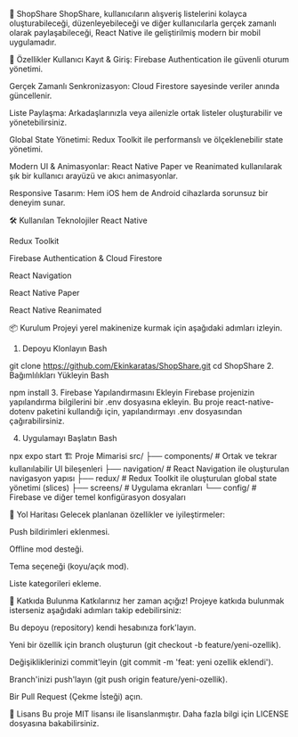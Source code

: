 🛒 ShopShare
ShopShare, kullanıcıların alışveriş listelerini kolayca oluşturabileceği, düzenleyebileceği ve diğer kullanıcılarla gerçek zamanlı olarak paylaşabileceği, React Native ile geliştirilmiş modern bir mobil uygulamadır.

🚀 Özellikler
Kullanıcı Kayıt & Giriş: Firebase Authentication ile güvenli oturum yönetimi.

Gerçek Zamanlı Senkronizasyon: Cloud Firestore sayesinde veriler anında güncellenir.

Liste Paylaşma: Arkadaşlarınızla veya ailenizle ortak listeler oluşturabilir ve yönetebilirsiniz.

Global State Yönetimi: Redux Toolkit ile performanslı ve ölçeklenebilir state yönetimi.

Modern UI & Animasyonlar: React Native Paper ve Reanimated kullanılarak şık bir kullanıcı arayüzü ve akıcı animasyonlar.

Responsive Tasarım: Hem iOS hem de Android cihazlarda sorunsuz bir deneyim sunar.

🛠 Kullanılan Teknolojiler
React Native

Redux Toolkit

Firebase Authentication & Cloud Firestore

React Navigation

React Native Paper

React Native Reanimated

📦 Kurulum
Projeyi yerel makinenize kurmak için aşağıdaki adımları izleyin.

1. Depoyu Klonlayın
Bash

git clone https://github.com/Ekinkaratas/ShopShare.git
cd ShopShare
2. Bağımlılıkları Yükleyin
Bash

npm install
3. Firebase Yapılandırmasını Ekleyin
Firebase projenizin yapılandırma bilgilerini bir .env dosyasına ekleyin. Bu proje react-native-dotenv paketini kullandığı için, yapılandırmayı .env dosyasından çağırabilirsiniz.

4. Uygulamayı Başlatın
Bash

npx expo start
🏗 Proje Mimarisi
src/
├── components/          # Ortak ve tekrar kullanılabilir UI bileşenleri
├── navigation/          # React Navigation ile oluşturulan navigasyon yapısı
├── redux/               # Redux Toolkit ile oluşturulan global state yönetimi (slices)
├── screens/             # Uygulama ekranları
└── config/              # Firebase ve diğer temel konfigürasyon dosyaları

📌 Yol Haritası
Gelecek planlanan özellikler ve iyileştirmeler:

Push bildirimleri eklenmesi.

Offline mod desteği.

Tema seçeneği (koyu/açık mod).

Liste kategorileri ekleme.

🤝 Katkıda Bulunma
Katkılarınız her zaman açığız! Projeye katkıda bulunmak isterseniz aşağıdaki adımları takip edebilirsiniz:

Bu depoyu (repository) kendi hesabınıza fork'layın.

Yeni bir özellik için branch oluşturun (git checkout -b feature/yeni-ozellik).

Değişikliklerinizi commit'leyin (git commit -m 'feat: yeni ozellik eklendi').

Branch'inizi push'layın (git push origin feature/yeni-ozellik).

Bir Pull Request (Çekme İsteği) açın.

📄 Lisans
Bu proje MIT lisansı ile lisanslanmıştır. Daha fazla bilgi için LICENSE dosyasına bakabilirsiniz.
